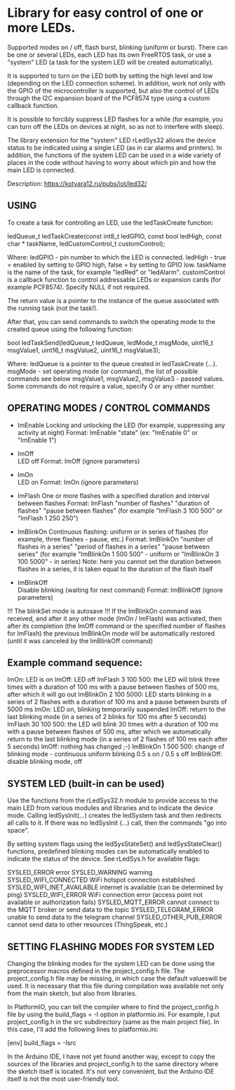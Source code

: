 # Library for easy control of one or more LEDs.

Supported modes on / off, flash burst, blinking (uniform or burst). There can be one or several LEDs, each LED has its own FreeRTOS task, or use a "system" LED (a task for the system LED will be created automatically).

It is supported to turn on the LED both by setting the high level and low (depending on the LED connection scheme). In addition, work not only with the GPIO of the microcontroller is supported, but also the control of LEDs through the I2C expansion board of the PCF8574 type using a custom callback function.

It is possible to forcibly suppress LED flashes for a while (for example, you can turn off the LEDs on devices at night, so as not to interfere with sleep).

The library extension for the "system" LED rLedSys32 allows the device status to be indicated using a single LED (as in car alarms and printers). In addition, the functions of the system LED can be used in a wide variety of places in the code without having to worry about which pin and how the main LED is connected.

Description: https://kotyara12.ru/pubs/iot/led32/


## USING

To create a task for controlling an LED, use the ledTaskCreate function:

ledQueue_t ledTaskCreate(const int8_t ledGPIO, const bool ledHigh, const char * taskName, ledCustomControl_t customControl);

Where:
ledGPIO - pin number to which the LED is connected.
ledHigh - true = enabled by setting to GPIO high, false = by setting to GPIO low.
taskName is the name of the task, for example "ledRed" or "ledAlarm".
customControl is a callback function to control addressable LEDs or expansion cards (for example PCF8574). Specify NULL if not required.

The return value is a pointer to the instance of the queue associated with the running task (not the task!).

After that, you can send commands to switch the operating mode to the created queue using the following function:

bool ledTaskSend(ledQueue_t ledQueue, ledMode_t msgMode, uint16_t msgValue1, uint16_t msgValue2, uint16_t msgValue3);

Where:
ledQueue is a pointer to the queue created in ledTaskCreate (...).
msgMode - set operating mode (or command), the list of possible commands see below
msgValue1, msgValue2, msgValue3 - passed values. Some commands do not require a value, specify 0 or any other number.


## OPERATING MODES / CONTROL COMMANDS

- lmEnable
Locking and unlocking the LED (for example, suppressing any activity at night)
Format: lmEnable "state" (ex: "lmEnable 0" or "lmEnable 1")
   
- lmOff			
LED off
Format: lmOff (ignore parameters)

- lmOn			
LED on
Format: lmOn (ignore parameters)

- lmFlash
One or more flashes with a specified duration and interval between flashes
Format: lmFlash "number of flashes" "duration of flashes" "pause between flashes"
(for example "lmFlash 3 100 500" or "lmFlash 1 250 250")

- lmBlinkOn
Continuous flashing: uniform or in series of flashes (for example, three flashes - pause, etc.)
Format: lmBlinkOn "number of flashes in a series" "period of flashes in a series" "pause between series"
(for example "lmBlinkOn 1 500 500" - uniform or "lmBlinkOn 3 100 5000" - in series)
Note: here you cannot set the duration between flashes in a series, it is taken equal to the duration of the flash itself

- lmBlinkOff  
Disable blinking (waiting for next command)
Format: lmBlinkOff (ignore parameters)

!!! The blinkSet mode is autosave !!!
If the lmBlinkOn command was received, and after it any other mode (lmOn / lmFlash) was activated, then after its completion (the lmOff command or the specified number of flashes for lmFlash) the previous lmBlinkOn mode will be automatically restored (until it was canceled by the lmBlinkOff command)


## Example command sequence:

lmOn:                 LED is on
lmOff:                LED off
lmFlash 3 100 500:    the LED will blink three times with a duration of 100 ms with a pause between flashes of 500 ms, after which it will go out
lmBlinkOn 2 100 5000: LED starts blinking in a series of 2 flashes with a duration of 100 ms and a pause between bursts of 5000 ms
lmOn:                 LED on, blinking temporarily suspended
lmOff:                return to the last blinking mode (in a series of 2 blinks for 100 ms after 5 seconds)
lmFlash 30 100 500:   the LED will blink 30 times with a duration of 100 ms with a pause between flashes of 500 ms, after which we automatically return to the last blinking mode (in a series of 2 flashes of 100 ms each after 5 seconds)
lmOff:                nothing has changed ;-)
lmBlinkOn 1 500 500:  change of blinking mode - continuous uniform blinking 0.5 s on / 0.5 s off
lmBlinkOff:           disable blinking mode, off


## SYSTEM LED (built-in can be used)

Use the functions from the rLedSys32.h module to provide access to the main LED from various modules and libraries and to indicate the device mode. Calling ledSysInit(...) creates the ledSystem task and then redirects all calls to it. If there was no ledSysInit (...) call, then the commands "go into space".

By setting system flags using the ledSysStateSet() and ledSysStateClear() functions, predefined blinking modes can be automatically enabled to indicate the status of the device.
See rLedSys.h for available flags:

SYSLED_ERROR                error
SYSLED_WARNING              warning
SYSLED_WIFI_CONNECTED       WiFi hotspot connection established
SYSLED_WIFI_INET_AVAILABLE  internet is available (can be determined by ping)
SYSLED_WIFI_ERROR           WiFi connection error (access point not available or authorization fails)
SYSLED_MQTT_ERROR           cannot connect to the MQTT broker or send data to the topic
SYSLED_TELEGRAM_ERROR       unable to send data to the telegram channel
SYSLED_OTHER_PUB_ERROR      cannot send data to other resources (ThingSpeak, etc.)


## SETTING FLASHING MODES FOR SYSTEM LED

Changing the blinking modes for the system LED can be done using the preprocessor macros defined in the project_config.h file. The project_config.h file may be missing, in which case the default values ​​will be used.
It is necessary that this file during compilation was available not only from the main sketch, but also from libraries.

In PlatformIO, you can tell the compiler where to find the project_config.h file by using the build_flags = -I<directory> option in platformio.ini.
For example, I put project_config.h in the src subdirectory (same as the main project file). In this case, I'll add the following lines to platformio.ini:

[env]
build_flags = -Isrc

In the Arduino IDE, I have not yet found another way, except to copy the sources of the libraries and project_config.h to the same directory where the sketch itself is located. It's not very convenient, but the Arduino IDE itself is not the most user-friendly tool.
